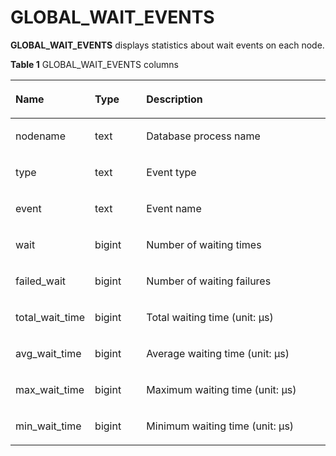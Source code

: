 # GLOBAL\_WAIT\_EVENTS<a name="EN-US_TOPIC_0245374834"></a>

**GLOBAL\_WAIT\_EVENTS**  displays statistics about wait events on each node. 

**Table  1**  GLOBAL\_WAIT\_EVENTS columns

<a name="en-us_topic_0237122730_table1387502102110"></a>
<table><thead align="left"><tr id="en-us_topic_0237122730_row425822172115"><th class="cellrowborder" valign="top" width="21.33213321332133%" id="mcps1.2.4.1.1"><p id="en-us_topic_0237122730_p2252022172116"><a name="en-us_topic_0237122730_p2252022172116"></a><a name="en-us_topic_0237122730_p2252022172116"></a><strong id="b737520110315"><a name="b737520110315"></a><a name="b737520110315"></a>Name</strong></p>
</th>
<th class="cellrowborder" valign="top" width="16.761676167616763%" id="mcps1.2.4.1.2"><p id="en-us_topic_0237122730_p1025222152113"><a name="en-us_topic_0237122730_p1025222152113"></a><a name="en-us_topic_0237122730_p1025222152113"></a><strong id="b0144151218319"><a name="b0144151218319"></a><a name="b0144151218319"></a>Type</strong></p>
</th>
<th class="cellrowborder" valign="top" width="61.90619061906191%" id="mcps1.2.4.1.3"><p id="en-us_topic_0237122730_p52592211213"><a name="en-us_topic_0237122730_p52592211213"></a><a name="en-us_topic_0237122730_p52592211213"></a><strong id="b1794820129314"><a name="b1794820129314"></a><a name="b1794820129314"></a>Description</strong></p>
</th>
</tr>
</thead>
<tbody><tr id="en-us_topic_0237122730_row025102210213"><td class="cellrowborder" valign="top" width="21.33213321332133%" headers="mcps1.2.4.1.1 "><p id="en-us_topic_0237122730_p152662210213"><a name="en-us_topic_0237122730_p152662210213"></a><a name="en-us_topic_0237122730_p152662210213"></a>nodename</p>
</td>
<td class="cellrowborder" valign="top" width="16.761676167616763%" headers="mcps1.2.4.1.2 "><p id="en-us_topic_0237122730_p162615226216"><a name="en-us_topic_0237122730_p162615226216"></a><a name="en-us_topic_0237122730_p162615226216"></a>text</p>
</td>
<td class="cellrowborder" valign="top" width="61.90619061906191%" headers="mcps1.2.4.1.3 "><p id="en-us_topic_0237122730_p1226522182117"><a name="en-us_topic_0237122730_p1226522182117"></a><a name="en-us_topic_0237122730_p1226522182117"></a>Database process name</p>
</td>
</tr>
<tr id="en-us_topic_0237122730_row826142219219"><td class="cellrowborder" valign="top" width="21.33213321332133%" headers="mcps1.2.4.1.1 "><p id="en-us_topic_0237122730_p172618226210"><a name="en-us_topic_0237122730_p172618226210"></a><a name="en-us_topic_0237122730_p172618226210"></a>type</p>
</td>
<td class="cellrowborder" valign="top" width="16.761676167616763%" headers="mcps1.2.4.1.2 "><p id="en-us_topic_0237122730_p1526422142118"><a name="en-us_topic_0237122730_p1526422142118"></a><a name="en-us_topic_0237122730_p1526422142118"></a>text</p>
</td>
<td class="cellrowborder" valign="top" width="61.90619061906191%" headers="mcps1.2.4.1.3 "><p id="en-us_topic_0237122730_p82632214216"><a name="en-us_topic_0237122730_p82632214216"></a><a name="en-us_topic_0237122730_p82632214216"></a>Event type</p>
</td>
</tr>
<tr id="en-us_topic_0237122730_row102622217217"><td class="cellrowborder" valign="top" width="21.33213321332133%" headers="mcps1.2.4.1.1 "><p id="en-us_topic_0237122730_p1226172212111"><a name="en-us_topic_0237122730_p1226172212111"></a><a name="en-us_topic_0237122730_p1226172212111"></a>event</p>
</td>
<td class="cellrowborder" valign="top" width="16.761676167616763%" headers="mcps1.2.4.1.2 "><p id="en-us_topic_0237122730_p3261322102118"><a name="en-us_topic_0237122730_p3261322102118"></a><a name="en-us_topic_0237122730_p3261322102118"></a>text</p>
</td>
<td class="cellrowborder" valign="top" width="61.90619061906191%" headers="mcps1.2.4.1.3 "><p id="en-us_topic_0237122730_p526182272120"><a name="en-us_topic_0237122730_p526182272120"></a><a name="en-us_topic_0237122730_p526182272120"></a>Event name</p>
</td>
</tr>
<tr id="en-us_topic_0237122730_row92719222211"><td class="cellrowborder" valign="top" width="21.33213321332133%" headers="mcps1.2.4.1.1 "><p id="en-us_topic_0237122730_p14271922162119"><a name="en-us_topic_0237122730_p14271922162119"></a><a name="en-us_topic_0237122730_p14271922162119"></a>wait</p>
</td>
<td class="cellrowborder" valign="top" width="16.761676167616763%" headers="mcps1.2.4.1.2 "><p id="en-us_topic_0237122730_p182782202119"><a name="en-us_topic_0237122730_p182782202119"></a><a name="en-us_topic_0237122730_p182782202119"></a>bigint</p>
</td>
<td class="cellrowborder" valign="top" width="61.90619061906191%" headers="mcps1.2.4.1.3 "><p id="en-us_topic_0237122730_p427162272112"><a name="en-us_topic_0237122730_p427162272112"></a><a name="en-us_topic_0237122730_p427162272112"></a>Number of waiting times</p>
</td>
</tr>
<tr id="en-us_topic_0237122730_row1027162292119"><td class="cellrowborder" valign="top" width="21.33213321332133%" headers="mcps1.2.4.1.1 "><p id="en-us_topic_0237122730_p122782262111"><a name="en-us_topic_0237122730_p122782262111"></a><a name="en-us_topic_0237122730_p122782262111"></a>failed_wait</p>
</td>
<td class="cellrowborder" valign="top" width="16.761676167616763%" headers="mcps1.2.4.1.2 "><p id="en-us_topic_0237122730_p112714227210"><a name="en-us_topic_0237122730_p112714227210"></a><a name="en-us_topic_0237122730_p112714227210"></a>bigint</p>
</td>
<td class="cellrowborder" valign="top" width="61.90619061906191%" headers="mcps1.2.4.1.3 "><p id="en-us_topic_0237122730_p3271022102116"><a name="en-us_topic_0237122730_p3271022102116"></a><a name="en-us_topic_0237122730_p3271022102116"></a>Number of waiting failures</p>
</td>
</tr>
<tr id="en-us_topic_0237122730_row02732272115"><td class="cellrowborder" valign="top" width="21.33213321332133%" headers="mcps1.2.4.1.1 "><p id="en-us_topic_0237122730_p42742219215"><a name="en-us_topic_0237122730_p42742219215"></a><a name="en-us_topic_0237122730_p42742219215"></a>total_wait_time</p>
</td>
<td class="cellrowborder" valign="top" width="16.761676167616763%" headers="mcps1.2.4.1.2 "><p id="en-us_topic_0237122730_p1827152216218"><a name="en-us_topic_0237122730_p1827152216218"></a><a name="en-us_topic_0237122730_p1827152216218"></a>bigint</p>
</td>
<td class="cellrowborder" valign="top" width="61.90619061906191%" headers="mcps1.2.4.1.3 "><p id="en-us_topic_0237122730_p1528622182114"><a name="en-us_topic_0237122730_p1528622182114"></a><a name="en-us_topic_0237122730_p1528622182114"></a>Total waiting time (unit: μs)</p>
</td>
</tr>
<tr id="en-us_topic_0237122730_row112818226210"><td class="cellrowborder" valign="top" width="21.33213321332133%" headers="mcps1.2.4.1.1 "><p id="en-us_topic_0237122730_p42802220215"><a name="en-us_topic_0237122730_p42802220215"></a><a name="en-us_topic_0237122730_p42802220215"></a>avg_wait_time</p>
</td>
<td class="cellrowborder" valign="top" width="16.761676167616763%" headers="mcps1.2.4.1.2 "><p id="en-us_topic_0237122730_p028192217218"><a name="en-us_topic_0237122730_p028192217218"></a><a name="en-us_topic_0237122730_p028192217218"></a>bigint</p>
</td>
<td class="cellrowborder" valign="top" width="61.90619061906191%" headers="mcps1.2.4.1.3 "><p id="en-us_topic_0237122730_p02872212119"><a name="en-us_topic_0237122730_p02872212119"></a><a name="en-us_topic_0237122730_p02872212119"></a>Average waiting time (unit: μs)</p>
</td>
</tr>
<tr id="en-us_topic_0237122730_row128122102117"><td class="cellrowborder" valign="top" width="21.33213321332133%" headers="mcps1.2.4.1.1 "><p id="en-us_topic_0237122730_p5280220211"><a name="en-us_topic_0237122730_p5280220211"></a><a name="en-us_topic_0237122730_p5280220211"></a>max_wait_time</p>
</td>
<td class="cellrowborder" valign="top" width="16.761676167616763%" headers="mcps1.2.4.1.2 "><p id="en-us_topic_0237122730_p528122213210"><a name="en-us_topic_0237122730_p528122213210"></a><a name="en-us_topic_0237122730_p528122213210"></a>bigint</p>
</td>
<td class="cellrowborder" valign="top" width="61.90619061906191%" headers="mcps1.2.4.1.3 "><p id="en-us_topic_0237122730_p6281322202110"><a name="en-us_topic_0237122730_p6281322202110"></a><a name="en-us_topic_0237122730_p6281322202110"></a>Maximum waiting time (unit: μs)</p>
</td>
</tr>
<tr id="en-us_topic_0237122730_row1228182215213"><td class="cellrowborder" valign="top" width="21.33213321332133%" headers="mcps1.2.4.1.1 "><p id="en-us_topic_0237122730_p1928152211211"><a name="en-us_topic_0237122730_p1928152211211"></a><a name="en-us_topic_0237122730_p1928152211211"></a>min_wait_time</p>
</td>
<td class="cellrowborder" valign="top" width="16.761676167616763%" headers="mcps1.2.4.1.2 "><p id="en-us_topic_0237122730_p629142252114"><a name="en-us_topic_0237122730_p629142252114"></a><a name="en-us_topic_0237122730_p629142252114"></a>bigint</p>
</td>
<td class="cellrowborder" valign="top" width="61.90619061906191%" headers="mcps1.2.4.1.3 "><p id="en-us_topic_0237122730_p329162242119"><a name="en-us_topic_0237122730_p329162242119"></a><a name="en-us_topic_0237122730_p329162242119"></a>Minimum waiting time (unit: μs)</p>
</td>
</tr>
</tbody>
</table>

